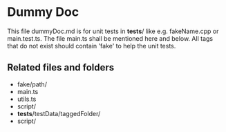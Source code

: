 # Dummy Doc

This file dummyDoc.md is for unit tests in __tests__/ like e.g. fakeName.cpp or main.test.ts.
The file main.ts shall be mentioned here and below.
All tags that do not exist should contain 'fake' to help the unit tests.

## Related files and folders
- fake/path/
- main.ts
- utils.ts
- script/
- __tests__/testData/taggedFolder/
- script/
